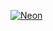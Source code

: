 [![Neon](https://user-images.githubusercontent.com/13738772/226361003-df182292-9ffb-4903-9aad-6e53872bec47.png)](https://neon.tech)
